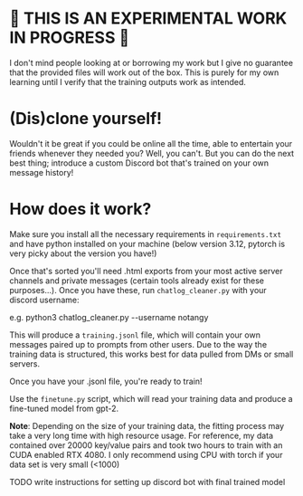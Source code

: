 # 🚨 THIS IS AN EXPERIMENTAL WORK IN PROGRESS 🚨
I don't mind people looking at or borrowing my work but I give no guarantee that the provided files will work out of the box. This is purely for my own learning until I verify that the training outputs work as intended.

# (Dis)clone yourself!

Wouldn't it be great if you could be online all the time, able to entertain your friends whenever they needed you?
Well, you can't. But you can do the next best thing; introduce a custom Discord bot that's trained on your own message history!

# How does it work?

Make sure you install all the necessary requirements in `requirements.txt` and have python installed on your machine (below version 3.12, pytorch is very picky about the version you have!)


Once that's sorted you'll need .html exports from your most active server channels and private messages (certain tools already exist for these purposes...). Once you have these, run `chatlog_cleaner.py` with your discord username:

e.g. python3 chatlog_cleaner.py --username notangy

This will produce a `training.jsonl` file, which will contain your own messages paired up to prompts from other users. Due to the way the training data is structured, this works best for data pulled from DMs or small servers.

Once you have your .jsonl file, you're ready to train!

Use the `finetune.py` script, which will read your training data and produce a fine-tuned model from gpt-2.

**Note**: Depending on the size of your training data, the fitting process may take a very long time with high resource usage. For reference, my data contained over 20000 key/value pairs and took two hours to train with an CUDA enabled RTX 4080. I only recommend using CPU with torch if your data set is very small (<1000)

TODO write instructions for setting up discord bot with final trained model
